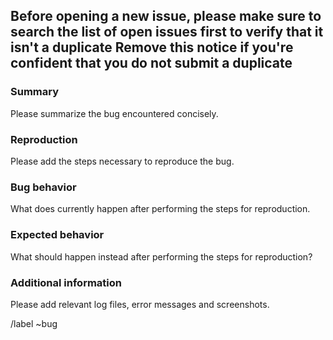 **Before opening a new issue, please make sure to search the list of open issues first to verify that it isn't a duplicate**
**Remove this notice if you're confident that you do not submit a duplicate**
---
### Summary
Please summarize the bug encountered concisely.

### Reproduction
Please add the steps necessary to reproduce the bug.

### Bug behavior
What does currently happen after performing the steps for reproduction.

### Expected behavior
What should happen instead after performing the steps for reproduction?

### Additional information
Please add relevant log files, error messages and screenshots.

/label ~bug